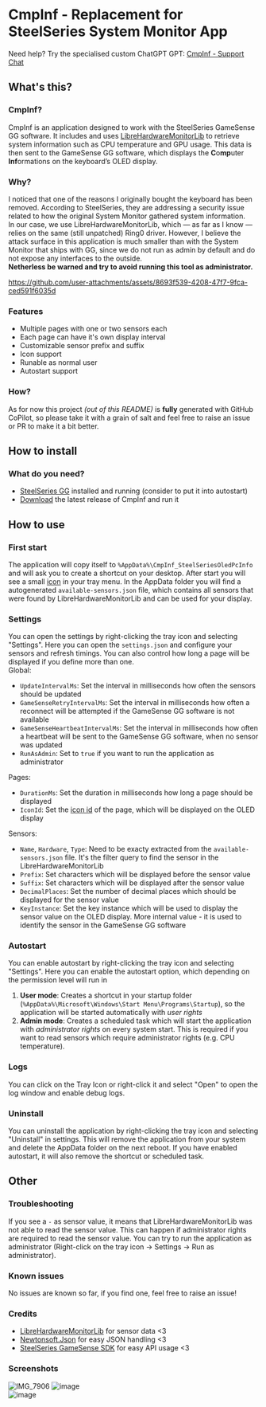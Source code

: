 # CmpInf - Replacement for SteelSeries System Monitor App  

Need help? Try the specialised custom ChatGPT GPT: [CmpInf - Support Chat](https://chatgpt.com/g/g-68641753205881918fcb09f3d3331c55-cmpinf-support-chat)  
  
## What's this?

### CmpInf?    
CmpInf is an application designed to work with the SteelSeries GameSense GG software. It includes and uses [LibreHardwareMonitorLib](https://github.com/LibreHardwareMonitor/LibreHardwareMonitor) to retrieve system information such as CPU temperature and GPU usage. This data is then sent to the GameSense GG software, which displays the **C**o**mp**uter **Inf**ormations on the keyboard’s OLED display.  
  
### Why?  
I noticed that one of the reasons I originally bought the keyboard has been removed. According to SteelSeries, they are addressing a security issue related to how the original System Monitor gathered system information.  
In our case, we use LibreHardwareMonitorLib, which — as far as I know — relies on the same (still unpatched) Ring0 driver. However, I believe the attack surface in this application is much smaller than with the System Monitor that ships with GG, since we do not run as admin by default and do not expose any interfaces to the outside.   
**Netherless be warned and try to avoid running this tool as administrator.** 


https://github.com/user-attachments/assets/8693f539-4208-47f7-9fca-ced591f6035d  

### Features  
- Multiple pages with one or two sensors each
- Each page can have it's own display interval
- Customizable sensor prefix and suffix
- Icon support
- Runable as normal user
- Autostart support
   
### How?
As for now this project _(out of this README)_ is **fully** generated with GitHub CoPilot, so please take it with a grain of salt and feel free to raise an issue or PR to make it a bit better.  

## How to install  

### What do you need?  
- [SteelSeries GG](https://steelseries.com/gg) installed and running (consider to put it into autostart)
- [Download](https://github.com/TBSniller/cmpinf/releases/latest) the latest release of CmpInf and run it

## How to use
### First start  
The application will copy itself to `%AppData%\CmpInf_SteelSeriesOledPcInfo` and will ask you to create a shortcut on your desktop. After start you will see a small [icon](https://github.com/TBSniller/cmpinf/blob/main/cmpinf_icon.ico) in your tray menu. 
In the AppData folder you will find a autogenerated `available-sensors.json` file, which contains all sensors that were found by LibreHardwareMonitorLib and can be used for your display.  

### Settings 
You can open the settings by right-clicking the tray icon and selecting "Settings". Here you can open the `settings.json` and configure your sensors and refresh timings. You can also control how long a page will be displayed if you define more than one.    
Global:  
- `UpdateIntervalMs`: Set the interval in milliseconds how often the sensors should be updated
- `GameSenseRetryIntervalMs`: Set the interval in milliseconds how often a reconnect will be attempted if the GameSense GG software is not available
- `GameSenseHeartbeatIntervalMs`: Set the interval in milliseconds how often a heartbeat will be sent to the GameSense GG software, when no sensor was updated
- `RunAsAdmin`: Set to `true` if you want to run the application as administrator
  
Pages:  
- `DurationMs`: Set the duration in milliseconds how long a page should be displayed
- `IconId`: Set the [icon id](https://github.com/SteelSeries/gamesense-sdk/blob/master/doc/api/event-icons.md) of the page, which will be displayed on the OLED display
  
Sensors:  
- `Name`, `Hardware`, `Type`: Need to be exacty extracted from the `available-sensors.json` file. It's the filter query to find the sensor in the LibreHardwareMonitorLib
- `Prefix`: Set characters which will be displayed before the sensor value
- `Suffix`: Set characters which will be displayed after the sensor value
- `DecimalPlaces`: Set the number of decimal places which should be displayed for the sensor value
- `KeyInstance`: Set the key instance which will be used to display the sensor value on the OLED display. More internal value - it is used to identify the sensor in the GameSense GG software

### Autostart
You can enable autostart by right-clicking the tray icon and selecting "Settings". Here you can enable the autostart option, which depending on the permission level will run in
1. **User mode**: Creates a shortcut in your startup folder (`%AppData%\Microsoft\Windows\Start Menu\Programs\Startup`), so the application will be started automatically with *user rights*
2. **Admin mode**: Creates a scheduled task which will start the application with *administrator rights* on every system start. This is required if you want to read sensors which require administrator rights (e.g. CPU temperature).

### Logs
You can click on the Tray Icon or right-click it and select "Open" to open the log window and enable debug logs.  

### Uninstall
You can uninstall the application by right-clicking the tray icon and selecting "Uninstall" in settings. This will remove the application from your system and delete the AppData folder on the next reboot. If you have enabled autostart, it will also remove the shortcut or scheduled task.  

## Other

### Troubleshooting
If you see a `-` as sensor value, it means that LibreHardwareMonitorLib was not able to read the sensor value. This can happen if administrator rights are required to read the sensor value. You can try to run the application as administrator (Right-click on the tray icon -> Settings -> Run as administrator).  
  
### Known issues  
No issues are known so far, if you find one, feel free to raise an issue!  
  

### Credits
- [LibreHardwareMonitorLib](https://github.com/LibreHardwareMonitor/LibreHardwareMonitor) for sensor data <3  
- [Newtonsoft.Json](https://github.com/JamesNK/Newtonsoft.Json) for easy JSON handling <3  
- [SteelSeries GameSense SDK](https://github.com/SteelSeries/gamesense-sdk) for easy API usage <3  

### Screenshots
![IMG_7906](https://github.com/user-attachments/assets/4f488ec3-a82b-4973-8075-ad793656cd70)
![image](https://github.com/user-attachments/assets/d86b7ce4-732f-4fcd-aed3-c7242c3ec867)  
![image](https://github.com/user-attachments/assets/f2978d14-ab04-45c2-81b4-ece9565551ba)  
